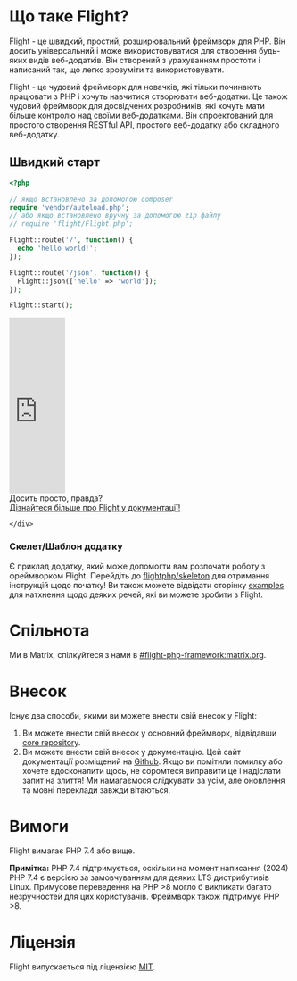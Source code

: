 # Що таке Flight?

Flight - це швидкий, простий, розширювальний фреймворк для PHP. Він досить універсальний і може використовуватися для створення будь-яких видів веб-додатків. Він створений з урахуванням простоти і написаний так, що легко зрозуміти та використовувати.

Flight - це чудовий фреймворк для новачків, які тільки починають працювати з PHP і хочуть навчитися створювати веб-додатки. Це також чудовий фреймворк для досвідчених розробників, які хочуть мати більше контролю над своїми веб-додатками. Він спроектований для простого створення RESTful API, простого веб-додатку або складного веб-додатку.

## Швидкий старт

```php
<?php

// якщо встановлено за допомогою composer
require 'vendor/autoload.php';
// або якщо встановлено вручну за допомогою zip файлу
// require 'flight/Flight.php';

Flight::route('/', function() {
  echo 'hello world!';
});

Flight::route('/json', function() {
  Flight::json(['hello' => 'world']);
});

Flight::start();
```

<div class="flight-block-video">
  <div class="row">
    <div class="col-12 col-md-6 position-relative video-wrapper">
      <iframe class="video-bg" width="100vw" height="315" src="https://www.youtube.com/embed/VCztp1QLC2c?si=W3fSWEKmoCIlC7Z5" title="YouTube video player" frameborder="0" allow="accelerometer; autoplay; clipboard-write; encrypted-media; gyroscope; picture-in-picture; web-share" allowfullscreen></iframe>
    </div>
    <div class="col-12 col-md-6 text-center mt-5 pt-5">
      <span class="fligth-title-video">Досить просто, правда?</span>
      <br>
      <a href="https://docs.flightphp.com/learn">Дізнайтеся більше про Flight у документації!</a>

    </div>
  </div>
</div>

### Скелет/Шаблон додатку

Є приклад додатку, який може допомогти вам розпочати роботу з фреймворком Flight. Перейдіть до [flightphp/skeleton](https://github.com/flightphp/skeleton) для отримання інструкцій щодо початку! Ви також можете відвідати сторінку [examples](examples) для натхнення щодо деяких речей, які ви можете зробити з Flight.

# Спільнота

Ми в Matrix, спілкуйтеся з нами в [#flight-php-framework:matrix.org](https://matrix.to/#/#flight-php-framework:matrix.org).

# Внесок

Існує два способи, якими ви можете внести свій внесок у Flight: 

1. Ви можете внести свій внесок у основний фреймворк, відвідавши [core repository](https://github.com/flightphp/core). 
2. Ви можете внести свій внесок у документацію. Цей сайт документації розміщений на [Github](https://github.com/flightphp/docs). Якщо ви помітили помилку або хочете вдосконалити щось, не соромтеся виправити це і надіслати запит на злиття! Ми намагаємося слідкувати за усім, але оновлення та мовні переклади завжди вітаються.

# Вимоги

Flight вимагає PHP 7.4 або вище.

**Примітка:** PHP 7.4 підтримується, оскільки на момент написання (2024) PHP 7.4 є версією за замовчуванням для деяких LTS дистрибутивів Linux. Примусове переведення на PHP >8 могло б викликати багато незручностей для цих користувачів. Фреймворк також підтримує PHP >8.

# Ліцензія

Flight випускається під ліцензією [MIT](https://github.com/flightphp/core/blob/master/LICENSE).